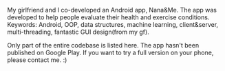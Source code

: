My girlfriend and I co-developed an Android app, Nana&Me.
The app was developed to help people evaluate their health and exercise conditions. 
Keywords: Android, OOP, data structures, machine learning, client&server, multi-threading, fantastic GUI design(from my gf). 

Only part of the entire codebase is listed here. The app hasn't been published on Google Play. 
If you want to try a full version on your phone, please contact me. :) 

